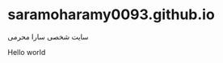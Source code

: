 # saramoharamy0093.github.io
سایت شخصی سارا محرمی
<html>
<head>
</head>
<body>
<p style="background_color:red">
Hello world
</body>

</html>
